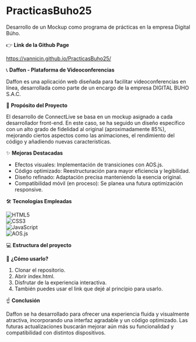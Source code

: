 # PracticasBuho25

Desarrollo de un Mockup como programa de prácticas en la empresa Digital Búho.

👉 **Link de la Github Page**

https://vannicin.github.io/PracticasBuho25/

📞 **Daffon - Plataforma de Videoconferencias**

Daffon es una aplicación web diseñada para facilitar videoconferencias en línea, desarrollada como parte de un encargo de la empresa DIGITAL BUHO S.A.C.

🎈 **Propósito del Proyecto**

El desarrollo de ConnectLive se basa en un mockup asignado a cada desarrollador front-end. En este caso, se ha seguido un diseño específico con un alto grado de fidelidad al original (aproximadamente 85%), mejorando ciertos aspectos como las animaciones, el rendimiento del código y añadiendo nuevas características.

✨ **Mejoras Destacadas**

- Efectos visuales: Implementación de transiciones con AOS.js.
- Código optimizado: Reestructuración para mayor eficiencia y legibilidad.
- Diseño refinado: Adaptación precisa manteniendo la esencia original.
- Compatibilidad móvil (en proceso): Se planea una futura optimización responsive.

🛠️ **Tecnologías Empleadas**

![HTML5](https://img.shields.io/badge/HTML5-%23E34F26.svg?style=for-the-badge&logo=html5&logoColor=white)  
![CSS3](https://img.shields.io/badge/CSS3-%231572B6.svg?style=for-the-badge&logo=css3&logoColor=white)  
![JavaScript](https://img.shields.io/badge/JavaScript-%23F7DF1E.svg?style=for-the-badge&logo=javascript&logoColor=black)  
![AOS.js](https://img.shields.io/badge/AOS.js-%2300A4DC.svg?style=for-the-badge)

💻 **Estructura del proyecto**

🤔 **¿Cómo usarlo?**

1. Clonar el repositorio.
2. Abrir index.html.
3. Disfrutar de la experiencia interactiva.
4. También puedes usar el link que dejé al principio para usarlo.

☝ **Conclusión**

Daffon se ha desarrollado para ofrecer una experiencia fluida y visualmente atractiva, incorporando una interfaz agradable y un código optimizado. Las futuras actualizaciones buscarán mejorar aún más su funcionalidad y compatibilidad con distintos dispositivos.
